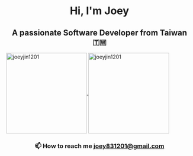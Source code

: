 <h1 align="center">Hi, I'm Joey</h1>

<h2 align="center">A passionate Software Developer from Taiwan 🇹🇼</h2>

<a href="https://github.com/JoeyJin1201" target="_blank">
  <img
    src="https://github-readme-stats.vercel.app/api?username=joeyjin1201&show_icons=true&count_private=true&theme=one_dark_pro&rank_icon=github"
    alt="joeyjin1201"
    height=218
    align="center"
  />
</a>
<a href="https://github.com/JoeyJin1201" target="_blank">
  <img
    src="https://github-readme-stats.vercel.app/api/top-langs?username=joeyjin1201&show_icons=true&hide_title=true&layout=compact&theme=one_dark_pro"
    alt="joeyjin1201"
    height=218
    align="center"
  />
</a>

<h3 align="center">
  <span>📫 How to reach me <span>
  <a href="mailto:joey831201@gmail.com">joey831201@gmail.com</a>
</h3>
